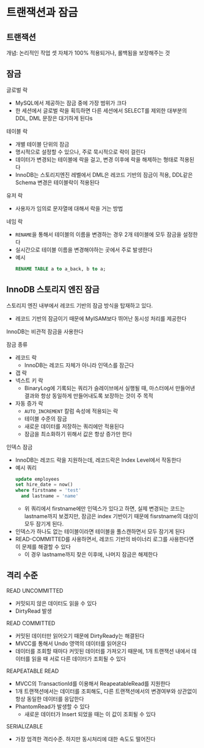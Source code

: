 # 트랜잭션과 잠금
## 트랜잭션
개념: 논리적인 작업 셋 자체가 100% 적용되거나, 롤백됨을 보장해주는 것

## 잠금
글로벌 락
- MySQL에서 제공하는 잠금 중에 가장 범위가 크다
- 한 세션에서 글로벌 락을 획득하면 다른 세션에서 SELECT를 제외한 대부분의 DDL, DML 문장은 대기하게 된다s

테이블 락
- 개별 테이블 단위의 잠금
- 명시적으로 설정할 수 있으나, 주로 묵시적으로 락이 걸린다
- 데이터가 변경되는 테이블에 락을 걸고, 변경 이후에 락을 해제하는 형태로 적용된다
- InnoDB는 스토리지엔진 레벨에서 DML은 레코드 기반의 잠금이 적용, DDL같은 Schema 변경은 테이블락이 적용된다

유저 락
- 사용자가 임의로 문자열에 대해서 락을 거는 방법

네임 락
- `RENAME`을 통해서 테이블의 이름을 변경하는 경우 2개 테이블에 모두 잠금을 설정한다
- 실시간으로 테이블 이름을 변경해야하는 곳에서 주로 발생한다
- 예시
   ```sql
   RENAME TABLE a to a_back, b to a;
   ```

## InnoDB 스토리지 엔진 잠금
스토리지 엔진 내부에서 레코드 기반의 잠금 방식을 탑재하고 있다.
- 레코드 기반의 잠금이기 때문에 MyISAM보다 뛰어난 동시성 처리를 제공한다

InnoDB는 비관적 잠금을 사용한다

잠금 종류
- 레코드 락
   - InnoDB는 레코드 자체가 아니라 인덱스를 잠근다
- 갭 락
- 넥스트 키 락
   - BinaryLog에 기록되는 쿼리가 슬레이브에서 실행될 때, 마스터에서 만들어낸 결과와 항상 동일하게 만들어내도록 보장하는 것이 주 목적
- 자동 증가 락
   - `AUTO_INCREMENT` 칼럼 속성에 적용되는 락
   - 테이블 수준의 잠금
   - 새로운 데이터를 저장하는 쿼리에만 적용된다
   - 잠금을 최소화하기 위해서 값은 항상 증가만 한다

인덱스 잠금
- InnoDB는 레코드 락을 지원하는데, 레코드락은 Index Level에서 작동한다
- 예시 쿼리
   ```sql
   update employees 
   set hire_date = now()
   where firstname = 'test'
     and lastname = 'name'
   ```
   - 위 쿼리에서 firstname에만 인덱스가 있다고 하면, 실제 변경되는 코드는 lastname까지 보겠지만, 잠금은 index 기반이기 때문에 fisrstname의 대상이 모두 잠기게 된다.
- 인덱스가 하나도 없는 테이블이라면 테이블을 풀스캔하면서 모두 잠기게 된다
- READ-COMMITTED를 사용하면서, 레코드 기반의 바이너리 로그를 사용한다면 이 문제를 해결할 수 있다
   - 이 경우 lastname까지 찾은 이후에, 나머지 잠금은 해제한다

## 격리 수준
READ UNCOMMITTED
- 커밋되지 않은 데이터도 읽을 수 있다
- DirtyRead 발생

READ COMMITTED
- 커밋된 데이터만 읽어오기 때문에 DirtyReady는 해결된다
- MVCC를 통해서 Undo 영역의 데이터를 읽어온다
- 데이터를 조회할 때마다 커밋된 데이터를 가져오기 때문에, 1개 트랜잭션 내에서 데이터를 읽을 때 서로 다른 데이터가 조회될 수 있다

REAPEATABLE READ
- MVCC의 TransactionId를 이용해서 ReapeatableRead를 지원한다
- 1개 트랜잭션에서는 데이터를 조회해도, 다른 트랜잭션에서의 변경여부와 상관없이 항상 동일한 데이터를 응답한다
- PhantomRead가 발생할 수 있다
   - 새로운 데이터가 Insert 되었을 때는 이 값이 조회될 수 있다

SERIALIZABLE
- 가장 엄격한 격리수준. 하지만 동시처리에 대한 속도도 떨어진다